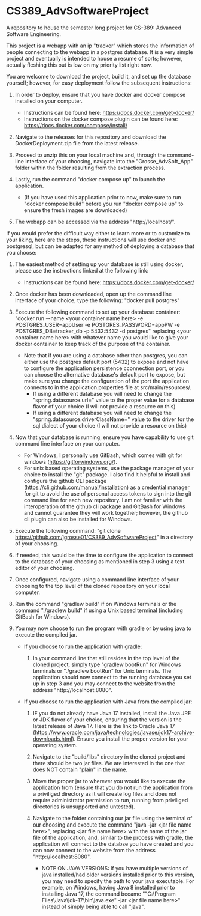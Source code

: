 # CS389_AdvSoftwareProject
A repository to house the semester long project for CS-389: Advanced Software Engineering.

This project is a webapp with an ip "tracker" which stores the information of people connecting to the webapp in a postgres database.
It is a very simple project and eventually is intended to house a resume of sorts; however, actually fleshing this out is low on my priority list right now.

You are welcome to download the project, build it, and set up the database yourself; however, for easy deployment follow the subsequent instructions:

1. In order to deploy, ensure that you have docker and docker compose installed on your computer. 
    * Instructions can be found here: https://docs.docker.com/get-docker/
    * Instructions on the docker compose plugin can be found here: https://docs.docker.com/compose/install/

2. Navigate to the releases for this repository and download the DockerDeployment.zip file from the latest release.

3. Proceed to unzip this on your local machine and, through the command-line interface of your choosing, navigate into the "Grosse_AdvSoft_App" folder within the folder resulting from the extraction process.

4. Lastly, run the command "docker compose up" to launch the application. 
    * (If you have used this application prior to now, make sure to run "docker compose build" before you run "docker compose up" to ensure the fresh images are downloaded)

5. The webapp can be accessed via the address "http://localhost/".


If you would prefer the difficult way either to learn more or to customize to your liking, here are the steps, these instructions will use docker and postgresql, but can be adapted for any method of deploying a database that you choose:

1. The easiest method of setting up your database is still using docker, please use the instructions linked at the following link:
    * Instructions can be found here: https://docs.docker.com/get-docker/

2. Once docker has been downloaded, open up the command line interface of your choice, type the following: "docker pull postgres"

3. Execute the following command to set up your database container: "docker run --name \<your container name here> -e POSTGRES_USER=appUser -e POSTGRES_PASSWORD=appPW -e POSTGRES_DB=tracker_db -p 5432:5432 -d postgres" replacing \<your container name here> with whatever name you would like to give your docker container to keep track of the purpose of the container.
    * Note that if you are using a database other than postgres, you can either use the postgres default port (5432) to expose and not have to configure the application persistence cconnection port, or you can choose the alternative database's default port to expose, but make sure you change the configuration of the port the application connects to in the application.properties file at src/main/resources/.
        * If using a different database you will need to change the "spring.datasource.url=" value to the proper value for a database flavor of your choice (I will not provide a resource on this)
        * If using a different database you will need to change the "spring.datasource.driverClassName=" value to the driver for the sql dialect of your choice (I will not provide a resource on this)

4. Now that your database is running, ensure you have capability to use git command line interface on your computer.
    * For Windows, I personally use GitBash, which comes with git for windows (https://gitforwindows.org/).
    * For unix based operating systems, use the package manager of your choice to install the "git" package. I also find it helpful to install and configure the github CLI package (https://cli.github.com/manual/installation) as a credential manager for git to avoid the use of personal access tokens to sign into the git command line for each new repository. I am not familiar with the interoperation of the github cli package and GitBash for Windows and cannot guarantee they will work together; however, the github cli plugin can also be installed for Windows.

5. Execute the following command: "git clone https://github.com/jgrosse01/CS389_AdvSoftwareProject" in a directory of your choosing.

6. If needed, this would be the time to configure the application to connect to the database of your choosing as mentioned in step 3 using a text editor of your choosing.

7. Once configured, navigate using a command line interface of your choosing to the top level of the cloned repository on your local computer.

8. Run the command "gradlew build" if on Windows terminals or the command "./gradlew build" if using a Unix based terminal (including GitBash for Windows).

9. You may now choose to run the program with gradle or by using java to execute the compiled jar.
    * If you choose to run the application with gradle:

        1. In your command line that still resides in the top level of the cloned project, simply type "gradlew bootRun" for Windows terminals or "./gradlew bootRun" for Unix terminals. The application should now connect to the running database you set up in step 3 and you may connect to the website from the address "http://localhost:8080".

    * If you choose to run the application with Java from the compiled jar:

        1. IF you do not already have Java 17 installed, install the Java JRE or JDK flavor of your choice, ensuring that the version is the latest release of Java 17. Here is the link to Oracle Java 17 (https://www.oracle.com/java/technologies/javase/jdk17-archive-downloads.html). Ensure you install the proper version for your operating system.

        2. Navigate to the "build/libs" directory in the cloned project and there should be two jar files. We are interested in the one that does NOT contain "plain" in the name. 

        3. Move the proper jar to wherever you would like to execute the application from (ensure that you do not run the application from a priviliged directory as it will create log files and does not require administrator permission to run, running from priviliged directories is unsupported and untested). 

        4. Navigate to the folder containing our jar file using the terminal of our choosing and execute the command "java -jar \<jar file name here>", replacing \<jar file name here> with the name of the jar file of the application, and, similar to the process with gradle, the application will connect to the databse you have created and you can now connect to the website from the address "http://localhost:8080".
            * NOTE ON JAVA VERSIONS: If you have multiple versions of java installed/had older versions installed prior to this version, you may need to specify the path to your java executable. For example, on Windows, having Java 8 installed prior to installing Java 17, the command became ""C:\Program Files\Java\jdk-17\bin\java.exe" -jar \<jar file name here>" instead of simply being able to call "java".
